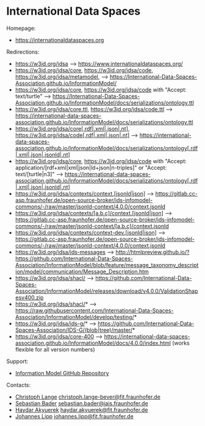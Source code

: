 International Data Spaces
=========================

Homepage:
* https://internationaldataspaces.org

Redirections:
* https://w3id.org/idsa --> https://www.internationaldataspaces.org/
* https://w3id.org/idsa/core, https://w3id.org/idsa/code, https://w3id.org/idsa/metamodel, --> https://International-Data-Spaces-Association.github.io/InformationModel/
* https://w3id.org/idsa/core, https://w3id.org/idsa/code with "Accept: text/turtle" --> https://International-Data-Spaces-Association.github.io/InformationModel/docs/serializations/ontology.ttl
* https://w3id.org/idsa/core.ttl, https://w3id.org/idsa/code.ttl --> https://international-data-spaces-association.github.io/InformationModel/docs/serializations/ontology.ttl
* https://w3id.org/idsa/core[.rdf|.xml|.json|.nt], https://w3id.org/idsa/code[.rdf|.xml|.json|.nt] --> https://international-data-spaces-association.github.io/InformationModel/docs/serializations/ontology[.rdf|.xml|.json|.jsonld|.nt]
* https://w3id.org/idsa/core, https://w3id.org/idsa/code with "Accept: application/[rdf+xml|xml|json|ld+json|n-triples]" or "Accept: text/[turtle|n3]" --> https://international-data-spaces-association.github.io/InformationModel/docs/serializations/ontology[.rdf|.xml|.json|.jsonld|.nt]
* https://w3id.org/idsa/contexts/context.[jsonld|json] --> https://gitlab.cc-asp.fraunhofer.de/open-source-broker/ids-infomodel-commons/-/raw/master/jsonld-context/4.0.0/context.jsonld
* https://w3id.org/idsa/contexts/[a.b.c]/context.[jsonld|json] --> https://gitlab.cc-asp.fraunhofer.de/open-source-broker/ids-infomodel-commons/-/raw/master/jsonld-context/[a.b.c]/context.jsonld
* https://w3id.org/idsa/contexts/context-dev.[jsonld|json] --> https://gitlab.cc-asp.fraunhofer.de/open-source-broker/ids-infomodel-commons/-/raw/master/jsonld-context/4.0.0/context.jsonld
* https://w3id.org/idsa/ids-messages --> http://htmlpreview.github.io/?https://github.com/International-Data-Spaces-Association/InformationModel/blob/feature/message_taxonomy_description/model/communication/Message_Description.htm
* https://w3id.org/idsa/shacl/ --> https://github.com/International-Data-Spaces-Association/InformationModel/releases/download/v4.0.0/ValidationShapesv400.zip
* https://w3id.org/idsa/shacl/* --> https://raw.githubusercontent.com/International-Data-Spaces-Association/InformationModel/develop/testing/*
* https://w3id.org/idsa/ids-g/* --> https://github.com/International-Data-Spaces-Association/IDS-G/(blob|tree)/master/*
* https://w3id.org/idsa/core-400 --> https://international-data-spaces-association.github.io/InformationModel/docs/4.0.0/index.html (works flexible for all version numbers)

Support:
* [Information Model GitHub Repository](https://github.com/International-Data-Spaces-Association/InformationModel)

Contacts:
* [Christoph Lange](https://github.com/clange/) <christoph.lange-bever@fit.fraunhofer.de>
* [Sebastian Bader](https://github.com/sebbader) <sebastian.bader@iais.fraunhofer.de>
* [Haydar Akyuerek](https://github.com/HaydarAk) <haydar.akyuerek@fit.fraunhofer.de>
* [Johannes Lipp](https://github.com/JohannesLipp) <johannes.lipp@fit.fraunhofer.de>
